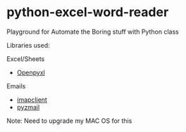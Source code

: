 # python-excel-word-reader
Playground for Automate the Boring stuff with Python class

Libraries used:

Excel/Sheets

* [Openpyxl](https://openpyxl.readthedocs.io/en/default/)


Emails 

* [imapclient](http://imapclient.readthedocs.io/en/stable/)
* [pyzmail](http://www.magiksys.net/pyzmail/)

Note: Need to upgrade my MAC OS for this